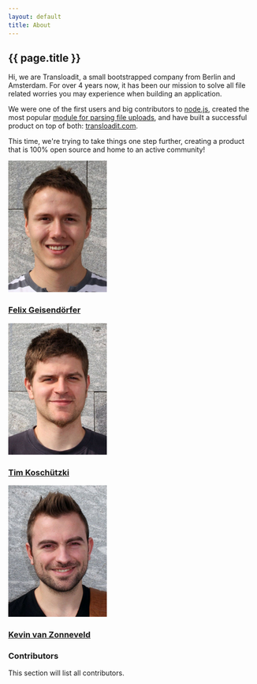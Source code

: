 ```yaml
---
layout: default
title: About
---
```


## {{ page.title }}

Hi, we are Transloadit, a small bootstrapped company from Berlin and Amsterdam.
For over 4 years now, it has been our mission to solve all file related worries
you may experience when building an application.

We were one of the first users and big contributors to
[node.js](http://nodejs.org/), created the most popular [module for
parsing file uploads](http://github.com/felixge/node-formidable), and have
built a successful product on top of both:
[transloadit.com](http://transloadit.com/).

This time, we're trying to take things one step further, creating a product
that is 100% open source and home to an active community!

<div class="people">
  <div>
    <img width="200" src="/assets/img/felix.jpg">
    <h3><a href="https://twitter.com/felixge">Felix Geisendörfer</a></h3>
  </div>
  <div>
    <img width="200" src="/assets/img/tim.jpg">
    <h3><a href="https://twitter.com/tim_kos">Tim Koschützki</a></h3>
  </div>
  <div>
    <img width="200" src="/assets/img/kevin.jpg">
    <h3><a href="https://twitter.com/kvz">Kevin van Zonneveld</a></h3>
  </div>
</div>

### Contributors

This section will list all contributors.
